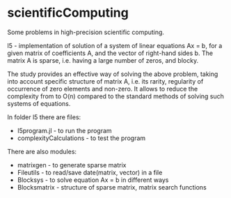 # scientificComputing
Some problems in high-precision scientific computing.


l5 - implementation of solution of a system of linear equations Ax = b, for a given matrix of coefficients A, and the vector of right-hand sides b. The matrix A is sparse, i.e. having a large number of zeros, and blocky.

The study provides an effective way of solving the above problem, taking into account specific structure of matrix A, i.e. its rarity, regularity of occurrence of zero elements and non-zero. It allows to reduce the complexity from to O(n) compared to the standard methods of solving such systems of equations.

In folder l5 there are files:
- l5program.jl - to run the program
- complexityCalculations - to test the program

There are also modules:
- matrixgen - to generate sparse matrix
- Fileutils - to read/save date(matrix, vector) in a file
- Blocksys - to solve equation Ax = b in different ways
- Blocksmatrix - structure of sparse matrix, matrix search functions
